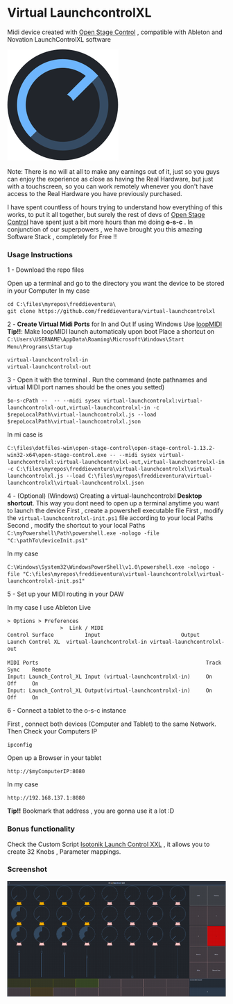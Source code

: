 # Virtual LaunchcontrolXL

Midi device created with [Open Stage Control](https://github.com/jean-emmanuel/Open-Stage-Control/) , compatible with Ableton and Novation LaunchControlXL software

![](o-s-c-logo.png)

Note: There is no will at all to make any earnings out of it, just so you guys can enjoy the experience as close as  having the Real Hardware, but just with a touchscreen, so you can work remotely whenever you don't have access to the Real Hardware you have previously purchased.

I have spent countless of hours trying to understand how everything of this works, to put it all together, but surely the rest of devs of [Open Stage Control](https://github.com/jean-emmanuel/Open-Stage-Control/) have spent  just a bit more hours than me doing **o-s-c**  . In conjunction of our superpowers , we have brought you this amazing Software Stack , completely for Free !!


### Usage Instructions

1 - Download the repo files

Open up a terminal and go to the directory you want the device to be stored in your Computer
In my case
```
cd C:\files\myrepos\freddieventura\
git clone https://github.com/freddieventura/virtual-launchcontrolxl
```

2 - **Create Virtual Midi Ports** for In and Out 
  If using Windows Use  [loopMIDI](https://www.tobias-erichsen.de/software/loopmidi.html)
    **Tip!!**: Make loopMIDI launch automaticaly upon boot
    Place a shortcut on `C:\Users\USERNAME\AppData\Roaming\Microsoft\Windows\Start Menu\Programs\Startup`

```
virtual-launchcontrolxl-in
virtual-launchcontrolxl-out
```

3 - Open it with the terminal . Run the command (note pathnames and virtual MIDI port names should be the ones you setted) 
```
$o-s-cPath --  -- --midi sysex virtual-launchcontrolxl:virtual-launchcontrolxl-out,virtual-launchcontrolxl-in -c $repoLocalPath\virtual-launchcontrolxl.js --load $repoLocalPath\virtual-launchcontrolxl.json
```
In mi case is
```
C:\files\dotfiles-win\open-stage-control\open-stage-control-1.13.2-win32-x64\open-stage-control.exe -- --midi sysex virtual-launchcontrolxl:virtual-launchcontrolxl-out,virtual-launchcontrolxl-in -c C:\files\myrepos\freddieventura\virtual-launchcontrolxl\virtual-launchcontrolxl.js --load C:\files\myrepos\freddieventura\virtual-launchcontrolxl\virtual-launchcontrolxl.json
```

4 - (Optional) (Windows) Creating a virtual-launchcontrolxl **Desktop shortcut**.
This way you dont need to open up a terminal anytime you want to launch the device 
First , create a powershell executable file
First , modify the `virtual-launchcontrolxl-init.ps1` file according to your local Paths
Second , modify the shortcut to your local Paths `C:\myPowershell\Path\powershell.exe -nologo -file "C:\pathTo\deviceInit.ps1"`

In my case
```
C:\Windows\System32\WindowsPowerShell\v1.0\powershell.exe -nologo -file "C:\files\myrepos\freddieventura\virtual-launchcontrolxl\virtual-launchcontrolxl-init.ps1"
```

5 - Set up your MIDI routing in your DAW

In my case I use Ableton Live

```
> Options > Preferences
                 >  Link / MIDI
Control Surface          Input                          Output
Launch Control XL  virtual-launchcontrolxl-in virtual-launchcontrolxl-out

MIDI Ports                                                      Track   Sync    Remote
Input: Launch_Control_XL Input (virtual-launchcontrolxl-in)     On      Off     On
Input: Launch_Control_XL Output(virtual-launchcontrolxl-in)     On      Off     On

```

6 - Connect a tablet to the o-s-c instance

First , connect both devices (Computer and Tablet) to the same Network.
Then Check your Computers IP
```
ipconfig
```
Open up a Browser in your tablet
```
http://$myComputerIP:8080
```
In my case
```
http://192.168.137.1:8080
```
**Tip!!** Bookmark that address , you are gonna use it a lot :D


### Bonus functionality


Check the Custom Script [Isotonik Launch Control XXL](https://isotonikstudios.com/product/launchcontrol-xxl/) , it allows you to create 32 Knobs , Parameter mappings. 


### Screenshot

![](virtual-launchcontrolxl-01.PNG)
